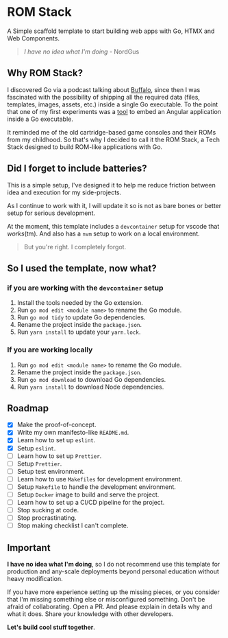 # ROM Stack

A Simple scaffold template to start building web apps with Go, HTMX and Web Components.

> *I have no idea what I'm doing* - NordGus

## Why ROM Stack?

I discovered Go via a podcast talking about [Buffalo](https://gobuffalo.io), since then I was 
fascinated with the possibility of shipping all the required data (files, templates, images, 
assets, etc.) inside a single Go executable. To the point that one of my first experiments was a 
[tool](https://github.com/NordGus/anguler) to embed an Angular application inside a Go executable.

It reminded me of the old cartridge-based game consoles and their ROMs from my childhood. So that's 
why I decided to call it the ROM Stack, a Tech Stack designed to build ROM-like applications with Go.

## Did I forget to include batteries?

This is a simple setup, I've designed it to help me reduce friction between
idea and execution for my side-projects.

As I continue to work with it, I will update it so is not as bare bones or better
setup for serious development. 

At the moment, this template includes a `devcontainer` setup for vscode that *works*(tm).
And also has a `nvm` setup to work on a local environment.

> But you're right. I completely forgot.

## So I used the template, now what?

### if you are working with the `devcontainer` setup

1. Install the tools needed by the Go extension.
2. Run `go mod edit <module name>` to rename the Go module.
3. Run `go mod tidy` to update Go dependencies.
4. Rename the project inside the `package.json`.
5. Run `yarn install` to update your `yarn.lock`.

### If you are working locally

1. Run `go mod edit <module name>` to rename the Go module.
2. Rename the project inside the `package.json`.
3. Run `go mod download` to download Go dependencies.
4. Run `yarn install` to download Node dependencies.

## Roadmap

- [x] Make the proof-of-concept.
- [x] Write my own manifesto-like `README.md`.
- [x] Learn how to set up `eslint`.
- [x] Setup `eslint`.
- [ ] Learn how to set up `Prettier`.
- [ ] Setup `Prettier`.
- [ ] Setup test environment.
- [ ] Learn how to use `Makefiles` for development environment.
- [ ] Setup `Makefile` to handle the development environment.
- [ ] Setup `Docker` image to build and serve the project.
- [ ] Learn how to set up a CI/CD pipeline for the project.
- [ ] Stop sucking at code.
- [ ] Stop procrastinating.
- [ ] Stop making checklist I can't complete.

## Important

**I have no idea what I'm doing**, so I do not recommend use this template for 
production and any-scale deployments beyond personal education without heavy 
modification.

If you have more experience setting up the missing pieces, or you consider 
that I'm missing something else or misconfigured something. Don't be afraid 
of collaborating. Open a PR. And please explain in details why and what it does. 
Share your knowledge with other developers.

**Let's build cool stuff together**.
